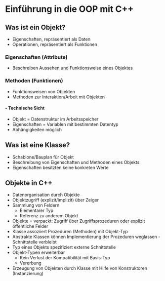 # Einführung in die OOP mit C++

## Was ist ein Objekt?
- Eigenschaften, repräsentiert als Daten
- Operationen, repräsentiert als Funktionen

### Eigenschaften (Attribute)
- Beschreiben Aussehen und Funktionsweise eines Objektes

### Methoden (Funktionen)
- Funktionsweisen von Objekten
- Methoden zur Interaktion/Arbeit mit Objekten
#### - Technische Sicht
  - Objekt = Datenstruktur im Arbeitsspeicher
  - Eigenschaften = Variablen mit bestimmten Datentyp
  - Abhängigkeiten möglich

## Was ist eine Klasse?
- Schablone/Bauplan für Objekt
- Beschreibung von Eigenschaften und Methoden eines Objekts
- Eigenschaften besitzten keine konkreten Werte

## Objekte in C++
- Datenorganisation durch Objekte
- Objektzugriff (explizit/implizit) über Zeiger
- Sammlung von Feldern
  - Elementarer Typ
  - Referenz zu anderem Objekt
- Objekte = verpackt: Zugriff über Zugriffsprozeduren oder explizit öffentliche Felder
- Klasse assoziiert Prozeduren (Methoden) mit Objekt-Typ
- Abstrakte Klassen können Implementierung der Prozeduren weglassen - Schnittstelle verbleibt
- Typ eines Objekts spezifiziert externe Schnittstelle
- Objekt-Typen erweiterbar
  - Kein Verlust der Kompatibilität mit Basis-Typ
  - Vererbung
- Erzeugung von Objekten durch Klasse mit Hilfe von Konstruktoren (Instanzierung)
